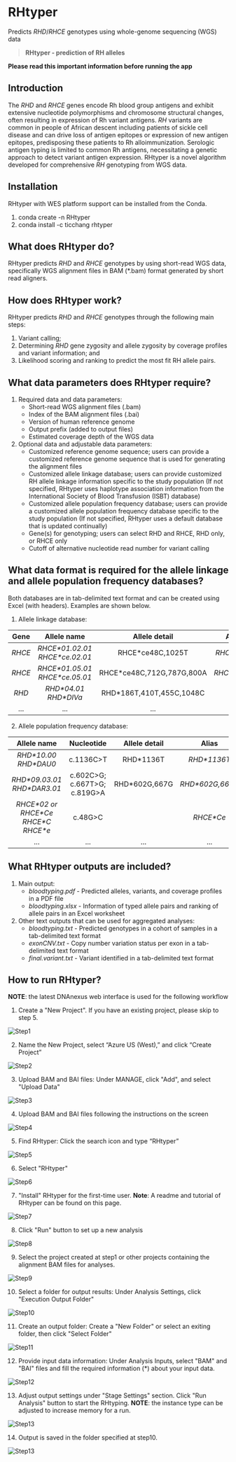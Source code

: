 <!-- dx-header -->
# RHtyper 

Predicts *RHD*/*RHCE* genotypes using whole-genome sequencing (WGS) data

<!-- /dx-header -->

<!-- Insert a description of your app here -->
> **RHtyper - prediction of RH alleles**

**Please read this important information before running the app**

## **Introduction**

The *RHD* and *RHCE* genes encode Rh blood group antigens and exhibit extensive nucleotide polymorphisms and chromosome structural changes, often resulting in expression of Rh variant antigens. *RH* variants are common in people of African descent including patients of sickle cell disease and can drive loss of antigen epitopes or expression of new antigen epitopes, predisposing these patients to Rh alloimmunization. Serologic antigen typing is limited to common Rh antigens, necessitating a genetic approach to detect variant antigen expression. RHtyper is a novel algorithm developed for comprehensive *RH* genotyping from WGS data.

## **Installation**

RHtyper with WES platform support can be installed from the Conda. 

1. conda create -n RHtyper
2. conda install -c ticchang rhtyper

## **What does RHtyper do?**

RHtyper predicts *RHD* and *RHCE* genotypes by using short-read WGS data, specifically WGS alignment files in BAM (\*.bam) format generated by short read aligners.


## **How does RHtyper work?**

RHtyper predicts *RHD* and *RHCE* genotypes through the following main steps:

1. Variant calling;
2. Determining *RHD* gene zygosity and allele zygosity by coverage profiles and variant information; and 
3. Likelihood scoring and ranking to predict the most fit RH allele pairs.


## **What data parameters does RHtyper require?**

1. Required data and data parameters: 
   * Short-read WGS alignment files (.bam)
   * Index of the BAM alignment files (.bai)
   * Version of human reference genome
   * Output prefix (added to output files)
   * Estimated coverage depth of the WGS data
2. Optional data and adjustable data parameters:
   * Customized reference genome sequence; users can provide a customized reference genome sequence that is used for generating the alignment files
   * Customized allele linkage database; users can provide customized RH allele linkage information specific to the study population (If not specified, RHtyper uses haplotype association information from the International Society of Blood Transfusion (ISBT) database)
   * Customized allele population frequency database; users can provide a customized allele population frequency database specific to the study population (If not specified, RHtyper uses a default database that is updated continually) 
   * Gene(s) for genotyping; users can select RHD and RHCE, RHD only, or RHCE only
   * Cutoff of alternative nucleotide read number for variant calling 

## **What data format is required for the allele linkage and allele population frequency databases?**

Both databases are in tab-delimited text format and can be created using Excel (with headers). Examples are shown below.

1. Allele linkage database:

| Gene | Allele name | Allele detail | Alias | Linked | comment |
| :---: | :---: | :---: | :---: | :---: | :---: |
| *RHCE* | *RHCE\*01.02.01 RHCE\*ce.02.01* | RHCE\*ce48C,1025T | *RHCE\*ceTI* | *RHD\*04.01_RHD\*DIVa* ||
| *RHCE* | *RHCE\*01.05.01 RHCE\*ce.05.01* | RHCE\*ce48C,712G,787G,800A | *RHCE\*ceEK* | *RHD\*DAR* ||
| *RHD* | *RHD\*04.01 RHD\*DIVa* | RHD\*186T,410T,455C,1048C | | *RHCE\*01.02.01 RHCE\*ce.02.01* ||
| ... | ... | ... | ... | ... | ... |

2. Allele population frequency database:

| Allele name	| Nucleotide | Allele detail | Alias | PopFreq |
| :---: | :---: | :---: | :---: | :---: |
| *RHD\*10.00 RHD\*DAU0* | c.1136C>T | RHD\*1136T | *RHD\*1136T* | 0.1651 |
| *RHD\*09.03.01 RHD\*DAR3.01* | c.602C>G; c.667T>G; c.819G>A |	RHD\*602G,667G | *RHD\*602G,667G* | 0.0298 |
| *RHCE\*02 or RHCE\*Ce RHCE\*C RHCE\*e* | c.48G>C | | *RHCE\*Ce* | 0.119 |
| ... | ... | ... | ... | ... |

## **What RHtyper outputs are included?**
1. Main output:
   * *bloodtyping.pdf* - Predicted alleles, variants, and coverage profiles in a PDF file 
   * *bloodtyping.xlsx* - Information of typed allele pairs and ranking of allele pairs in an Excel worksheet 
2. Other text outputs that can be used for aggregated analyses:
   * *bloodtyping.txt* - Predicted genotypes in a cohort of samples in a tab-delimited text format
   * *exonCNV.txt* - Copy number variation status per exon in a tab-delimited text format
   * *final.variant.txt* - Variant identified in a tab-delimited text format

## **How to run RHtyper?**
**NOTE**: the latest DNAnexus web interface is used for the following workflow

1. Create a "New Project". If you have an existing project, please skip to step 5.

![Step1](tutorial/S1.png)

2. Name the New Project, select “Azure US (West),” and click “Create Project”

![Step2](tutorial/S2.png)

3. Upload BAM and BAI files: Under MANAGE, click "Add", and select "Upload Data"

![Step3](tutorial/S3.png)

4. Upload BAM and BAI files following the instructions on the screen 

![Step4](tutorial/S4.png)

5. Find RHtyper: Click the search icon and type “RHtyper”

![Step5](tutorial/S5.png)

6. Select "RHtyper"

![Step6](tutorial/S6.png)

7. "Install" RHtyper for the first-time user. **Note**: A readme and tutorial of RHtyper can be found on this page.

![Step7](tutorial/S7.png)

8. Click "Run" button to set up a new analysis

![Step8](tutorial/S8.png)

9. Select the project created at step1 or other projects containing the alignment BAM files for analyses.

![Step9](tutorial/S9.png)

10. Select a folder for output results: Under Analysis Settings, click "Execution Output Folder"

![Step10](tutorial/S10.png)

11. Create an output folder: Create a "New Folder" or select an exiting folder, then click "Select Folder"

![Step11](tutorial/S11.png)

12. Provide input data information: Under Analysis Inputs, select "BAM" and "BAI" files and fill the required information (\*) about your input data. 

![Step12](tutorial/S12.png)

13. Adjust output settings under "Stage Settings" section. Click "Run Analysis" button to start the RHtyping. **NOTE**: the instance type can be adjusted to increase memory for a run.

![Step13](tutorial/S13.png)

14. Output is saved in the folder specified at step10.

![Step13](tutorial/output.png)
